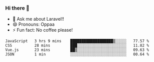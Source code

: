 ### Hi there 👋

<!--
**reubenwedson/reubenwedson** is a ✨ _special_ ✨ repository because its `README.md` (this file) appears on your GitHub profile.
Here are some ideas to get you started:
- 📫 How to reach me: 
- 🔭 I’m currently working on awesome talent app
- 🌱 I’m currently learning extreme Vue js technical stuffs
- 👯 I’m looking to collaborate on start ups challenges
- 🤔 I’m looking for help with time
-->
- 💬 Ask me about Laravel!!
- 😄 Pronouns: Oppaa
- ⚡ Fun fact: No coffee please!

<!--START_SECTION:waka-->
```text
JavaScript   3 hrs 9 mins    ███████████████████▒░░░░░   77.57 % 
CSS          28 mins         ███░░░░░░░░░░░░░░░░░░░░░░   11.82 % 
Vue.js       23 mins         ██▒░░░░░░░░░░░░░░░░░░░░░░   09.63 % 
JSON         1 min           ░░░░░░░░░░░░░░░░░░░░░░░░░   00.64 % 
```
<!--END_SECTION:waka-->
